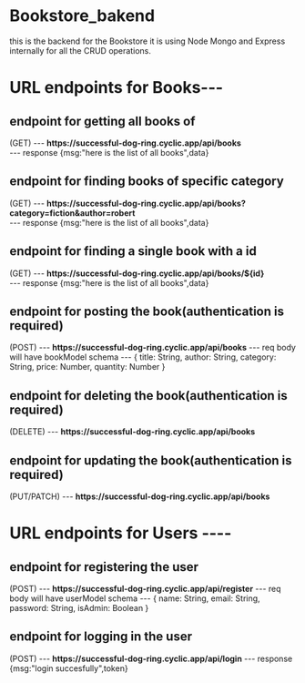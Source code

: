 # Bookstore_bakend
this is the backend for the Bookstore it is using Node Mongo and Express internally for all the CRUD operations.

# URL endpoints for Books---
<h2> endpoint for getting all books of </h2> (GET)
--- <b>https://successful-dog-ring.cyclic.app/api/books</b>
<br>
--- response {msg:"here is the list of all books",data}

<h2> endpoint for finding books of specific category </h2> (GET)
--- <b>https://successful-dog-ring.cyclic.app/api/books?category=fiction&author=robert</b>
<br>
--- response {msg:"here is the list of all books",data}


<h2> endpoint for finding a single book with a id </h2> (GET)
--- <b>https://successful-dog-ring.cyclic.app/api/books/${id}</b>
<br>
--- response {msg:"here is the list of all books",data}


<h2> endpoint for posting the book(authentication is required)</h2> (POST)
--- <b>https://successful-dog-ring.cyclic.app/api/books</b>
--- req body will have bookModel schema
--- {
    title: String,
    author: String,
    category: String,
    price: Number,
    quantity: Number
  }

<h2> endpoint for deleting the book(authentication is required)</h2> (DELETE)
--- <b>https://successful-dog-ring.cyclic.app/api/books</b>

<h2> endpoint for updating the book(authentication is required)</h2> (PUT/PATCH)
--- <b>https://successful-dog-ring.cyclic.app/api/books</b>


# URL endpoints for Users ----

<h2> endpoint for registering the user </h2> (POST)
--- <b>https://successful-dog-ring.cyclic.app/api/register</b>
--- req body will have userModel schema
--- {
    name: String,
    email: String,
    password: String,
    isAdmin: Boolean
  }

<h2> endpoint for logging in the user </h2> (POST)
--- <b>https://successful-dog-ring.cyclic.app/api/login</b>
--- response {msg:"login succesfully",token}

